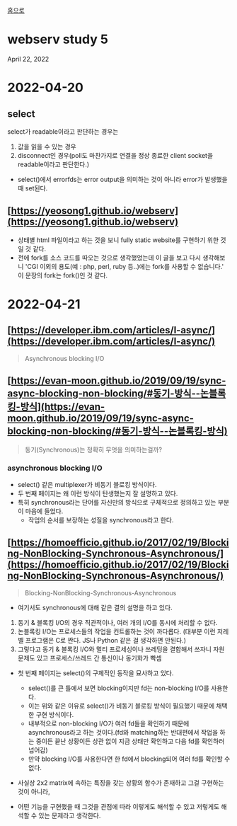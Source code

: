 [홈으로](/)
# webserv study 5
April 22, 2022

# 2022-04-20

## select

select가 readable이라고 판단하는 경우는
1. 값을 읽을 수 있는 경우
2. disconnect인 경우(poll도 마찬가지로 연결을 정상 종료한 client socket을 readable이라고 판단한다.)

- select()에서 errorfds는 error output을 의미하는 것이 아니라 error가 발생했을 때 set된다.

## [https://yeosong1.github.io/webserv](https://yeosong1.github.io/webserv)

- 상태별 html 파일이라고 하는 것을 보니 fully static website를 구현하기 위한 것일 것 같다.
- 전에 fork를 소스 코드를 따오는 것으로 생각했었는데 이 글을 보고 다시 생각해보니 'CGI 이외의 용도(예 : php, perl, ruby 등..)에는 fork를 사용할 수 없습니다.' 이 문장의 fork는 fork()인 것 같다.

# 2022-04-21

## [https://developer.ibm.com/articles/l-async/](https://developer.ibm.com/articles/l-async/)

> Asynchronous blocking I/O

## [https://evan-moon.github.io/2019/09/19/sync-async-blocking-non-blocking/#동기-방식--논블록킹-방식](https://evan-moon.github.io/2019/09/19/sync-async-blocking-non-blocking/#동기-방식--논블록킹-방식)

> 동기(Synchronous)는 정확히 무엇을 의미하는걸까?

### asynchronous blocking I/O

- select() 같은 multiplexer가 비동기 블로킹 방식이다.
- 두 번째 페이지는 왜 이런 방식이 탄생했는지 잘 설명하고 있다.
- 특히 synchronous라는 단어를 자신만의 방식으로 구체적으로 정의하고 있는 부분이 마음에 들었다.
	- 작업의 순서를 보장하는 성질을 synchronous라고 한다.

## [https://homoefficio.github.io/2017/02/19/Blocking-NonBlocking-Synchronous-Asynchronous/](https://homoefficio.github.io/2017/02/19/Blocking-NonBlocking-Synchronous-Asynchronous/)

> Blocking-NonBlocking-Synchronous-Asynchronous

- 여기서도 synchronous에 대해 같은 결의 설명을 하고 있다.

1. 동기 & 블록킹 I/O의 경우 직관적이나, 여러 개의 I/O를 동시에 처리할 수 없다.
2. 논블록킹 I/O는 프로세스들의 작업을 컨트롤하는 것이 까다롭다. (대부분 이런 저레벨 프로그램은 C로 짠다. JS나 Python 같은 걸 생각하면 안된다.)
3. 그렇다고 동기 & 블록킹 I/O와 멀티 프로세싱이나 쓰레딩을 결합해서 쓰자니 자원 문제도 있고 프로세스/쓰레드 간 통신이나 동기화가 빡셈

- 첫 번째 페이지는 select()의 구체적인 동작을 묘사하고 있다.
	- select()를 큰 틀에서 보면 blocking이지만 fd는 non-blocking I/O를 사용한다.
	- 이는 위와 같은 이유로 select()가 비동기 블로킹 방식이 필요했기 때문에 채택한 구현 방식이다.
	- 내부적으로 non-blocking I/O가 여러 fd들을 확인하기 때문에 asynchronous라고 하는 것이다.(fd와 matching하는 반대편에서 작업을 하는 중이든 끝난 상황이든 상관 없이 지금 상태만 확인하고 다음 fd를 확인하러 넘어감)
	- 만약 blocking I/O를 사용한다면 한 fd에서 blocking되어 여러 fd를 확인할 수 없다.

- 사실상 2x2 matrix에 속하는 특징을 갖는 상황의 함수가 존재하고 그걸 구현하는 것이 아니라,
- 어떤 기능을 구현했을 때 그것을 관점에 따라 이렇게도 해석할 수 있고 저렇게도 해석할 수 있는 문제라고 생각한다.
